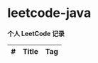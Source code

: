 # leetcode-java

**个人 LeetCode 记录**

| #    | Title                       | Tag  |
| :--- | :-------------------------- | :--- |
